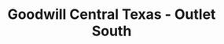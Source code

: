 ---
title: "Goodwill Central Texas - Outlet South"
url: /austin/goodwill-central-texas-outlet-south/
shop: Gebrauchtwaren
---